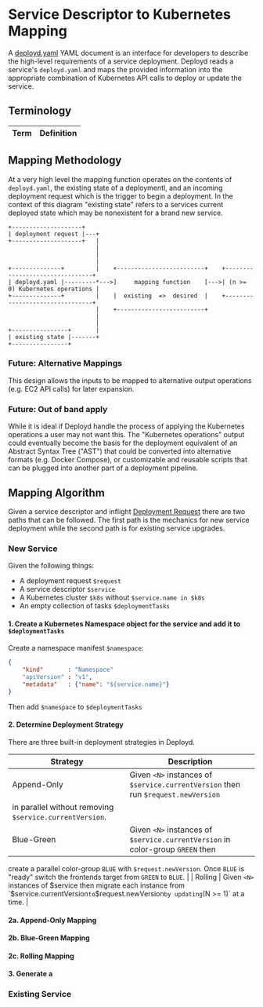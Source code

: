 # Service Descriptor to Kubernetes Mapping

A [deployd.yaml](docs/deployd.yaml) YAML document is an interface for developers to describe 
the high-level requirements of a service deployment. Deployd reads a service's `deployd.yaml` 
and maps the provided information into the appropriate combination of Kubernetes API calls to 
deploy or update the service.

## Terminology

| Term | Definition |
| ---- | ---------- |

## Mapping Methodology

At a very high level the mapping function operates on the contents of `deployd.yaml`, the 
existing state of a deploymentl, and an incoming deployment request which is the trigger to begin 
a deployment. In the context of this diagram "existing state" refers to a services current 
deployed state which may be nonexistent for a brand new service.

```text
+--------------------+
| deployment request |---+
+--------------------+   |
                         |
                         |
                         |
+--------------+         |    +-------------------------+    +--------------------------------+
| deployd.yaml |---------*--->]     mapping function    [--->| (n >= 0) Kubernetes operations |      
+--------------+         |    |  existing  =>  desired  |    +--------------------------------+   
                         |    +-------------------------+                             
                         |                                        
                         |
+----------------+       |
| existing state |-------+
+----------------+
```

### Future: Alternative Mappings

This design allows the inputs to be mapped to alternative output operations (e.g. EC2 API calls) 
for later expansion.

### Future: Out of band apply 

While it is ideal if Deployd handle the process of applying the Kubernetes operations a user 
may not want this. The "Kubernetes operations" output could eventually become the basis for the 
deployment equivalent of an Abstract Syntax Tree ("AST") that could be converted into alternative 
formats (e.g. Docker Compose), or customizable and reusable scripts that can be plugged into 
another part of a deployment pipeline.

## Mapping Algorithm

Given a service descriptor and inflight [Deployment Request](docs/deployment-request.md) there 
are two paths that can be followed. The first path is the mechanics for new service deployment 
while the second path is for existing service upgrades.

### New Service

Given the following things:

- A deployment request `$request`
- A service descriptor `$service`
- A Kubernetes cluster `$k8s` without `$service.name in $k8s`
- An empty collection of tasks `$deploymentTasks` 

#### 1. Create a Kubernetes Namespace object for the service and add it to `$deploymentTasks`

Create a namespace manifest `$namespace`:

```json
{
    "kind"       : "Namespace"
    "apiVersion" : "v1",
    "metadata"   : {"name": "${service.name}"}
}
```

Then add `$namespace` to `$deploymentTasks`

#### 2. Determine Deployment Strategy

There are three built-in deployment strategies in Deployd.

| Strategy    | Description |
| ------------| ----------- |
| Append-Only | Given `<N>` instances of `$service.currentVersion` then run `$request.newVersion` 
in parallel without removing `$service.currentVersion`. |
| Blue-Green  | Given `<N>` instances of `$service.currentVersion` in color-group `GREEN` then 
create a parallel color-group `BLUE` with `$request.newVersion`. Once `BLUE` is "ready" switch the 
frontends target from `GREEN` to `BLUE`. |
| Rolling     | Given `<N>` instances of $service then migrate each instance from 
`$service.currentVersion` to `$request.newVersion` by updating `(N >= 1)` at a time. |

#### 2a. Append-Only Mapping

#### 2b. Blue-Green Mapping

#### 2c. Rolling Mapping

#### 3. Generate a

### Existing Service

